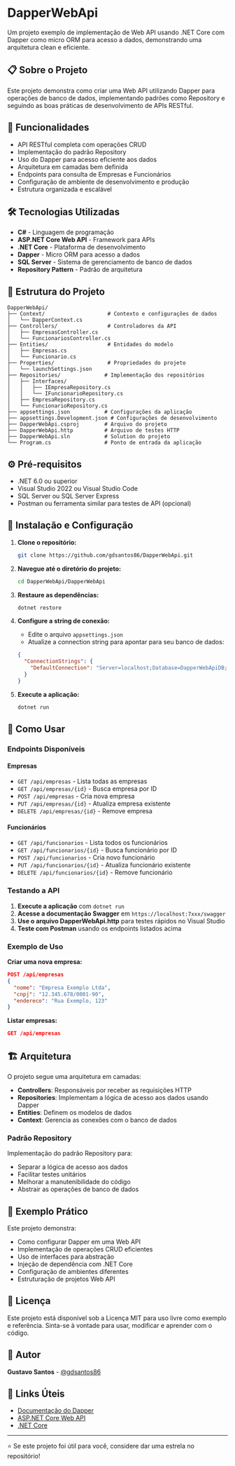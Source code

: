 # DapperWebApi

Um projeto exemplo de implementação de Web API usando .NET Core com Dapper como micro ORM para acesso a dados, demonstrando uma arquitetura clean e eficiente.

## 📋 Sobre o Projeto

Este projeto demonstra como criar uma Web API utilizando Dapper para operações de banco de dados, implementando padrões como Repository e seguindo as boas práticas de desenvolvimento de APIs RESTful.

## 🚀 Funcionalidades

- API RESTful completa com operações CRUD
- Implementação do padrão Repository
- Uso do Dapper para acesso eficiente aos dados
- Arquitetura em camadas bem definida
- Endpoints para consulta de Empresas e Funcionários
- Configuração de ambiente de desenvolvimento e produção
- Estrutura organizada e escalável

## 🛠️ Tecnologias Utilizadas

- **C#** - Linguagem de programação
- **ASP.NET Core Web API** - Framework para APIs
- **.NET Core** - Plataforma de desenvolvimento
- **Dapper** - Micro ORM para acesso a dados
- **SQL Server** - Sistema de gerenciamento de banco de dados
- **Repository Pattern** - Padrão de arquitetura

## 📁 Estrutura do Projeto

```
DapperWebApi/
├── Context/                    # Contexto e configurações de dados
│   └── DapperContext.cs
├── Controllers/                # Controladores da API
│   ├── EmpresasController.cs
│   └── FuncionariosController.cs
├── Entities/                   # Entidades do modelo
│   ├── Empresas.cs
│   └── Funcionario.cs
├── Properties/                 # Propriedades do projeto
│   └── launchSettings.json
├── Repositories/              # Implementação dos repositórios
│   ├── Interfaces/
│   │   ├── IEmpresaRepository.cs
│   │   └── IFuncionarioRepository.cs
│   ├── EmpresaRepository.cs
│   └── FuncionarioRepository.cs
├── appsettings.json           # Configurações da aplicação
├── appsettings.Development.json # Configurações de desenvolvimento
├── DapperWebApi.csproj        # Arquivo do projeto
├── DapperWebApi.http          # Arquivo de testes HTTP
├── DapperWebApi.sln           # Solution do projeto
└── Program.cs                 # Ponto de entrada da aplicação
```

## ⚙️ Pré-requisitos

- .NET 6.0 ou superior
- Visual Studio 2022 ou Visual Studio Code
- SQL Server ou SQL Server Express
- Postman ou ferramenta similar para testes de API (opcional)

## 🔧 Instalação e Configuração

1. **Clone o repositório:**
   ```bash
   git clone https://github.com/gdsantos86/DapperWebApi.git
   ```

2. **Navegue até o diretório do projeto:**
   ```bash
   cd DapperWebApi/DapperWebApi
   ```

3. **Restaure as dependências:**
   ```bash
   dotnet restore
   ```

4. **Configure a string de conexão:**
   - Edite o arquivo `appsettings.json`
   - Atualize a connection string para apontar para seu banco de dados:
   ```json
   {
     "ConnectionStrings": {
       "DefaultConnection": "Server=localhost;Database=DapperWebApiDB;Trusted_Connection=true;TrustServerCertificate=true;"
     }
   }
   ```

5. **Execute a aplicação:**
   ```bash
   dotnet run
   ```

## 🎯 Como Usar

### Endpoints Disponíveis

#### Empresas
- `GET /api/empresas` - Lista todas as empresas
- `GET /api/empresas/{id}` - Busca empresa por ID
- `POST /api/empresas` - Cria nova empresa
- `PUT /api/empresas/{id}` - Atualiza empresa existente
- `DELETE /api/empresas/{id}` - Remove empresa

#### Funcionários
- `GET /api/funcionarios` - Lista todos os funcionários
- `GET /api/funcionarios/{id}` - Busca funcionário por ID
- `POST /api/funcionarios` - Cria novo funcionário
- `PUT /api/funcionarios/{id}` - Atualiza funcionário existente
- `DELETE /api/funcionarios/{id}` - Remove funcionário

### Testando a API

1. **Execute a aplicação** com `dotnet run`
2. **Acesse a documentação Swagger** em `https://localhost:7xxx/swagger`
3. **Use o arquivo DapperWebApi.http** para testes rápidos no Visual Studio
4. **Teste com Postman** usando os endpoints listados acima

### Exemplo de Uso

**Criar uma nova empresa:**
```json
POST /api/empresas
{
  "nome": "Empresa Exemplo Ltda",
  "cnpj": "12.345.678/0001-90",
  "endereco": "Rua Exemplo, 123"
}
```

**Listar empresas:**
```json
GET /api/empresas
```

## 🏗️ Arquitetura

O projeto segue uma arquitetura em camadas:

- **Controllers**: Responsáveis por receber as requisições HTTP
- **Repositories**: Implementam a lógica de acesso aos dados usando Dapper
- **Entities**: Definem os modelos de dados
- **Context**: Gerencia as conexões com o banco de dados

### Padrão Repository

Implementação do padrão Repository para:
- Separar a lógica de acesso aos dados
- Facilitar testes unitários
- Melhorar a manutenibilidade do código
- Abstrair as operações de banco de dados

## 📖 Exemplo Prático

Este projeto demonstra:

- Como configurar Dapper em uma Web API
- Implementação de operações CRUD eficientes
- Uso de interfaces para abstração
- Injeção de dependência com .NET Core
- Configuração de ambientes diferentes
- Estruturação de projetos Web API

## 📝 Licença

Este projeto está disponível sob a Licença MIT para uso livre como exemplo e referência. 
Sinta-se à vontade para usar, modificar e aprender com o código.

## 👤 Autor

**Gustavo Santos** - [@gdsantos86](https://github.com/gdsantos86)

## 🔗 Links Úteis

- [Documentação do Dapper](https://github.com/DapperLib/Dapper)
- [ASP.NET Core Web API](https://docs.microsoft.com/en-us/aspnet/core/web-api/)
- [.NET Core](https://docs.microsoft.com/en-us/dotnet/core/)

---

⭐ Se este projeto foi útil para você, considere dar uma estrela no repositório!

